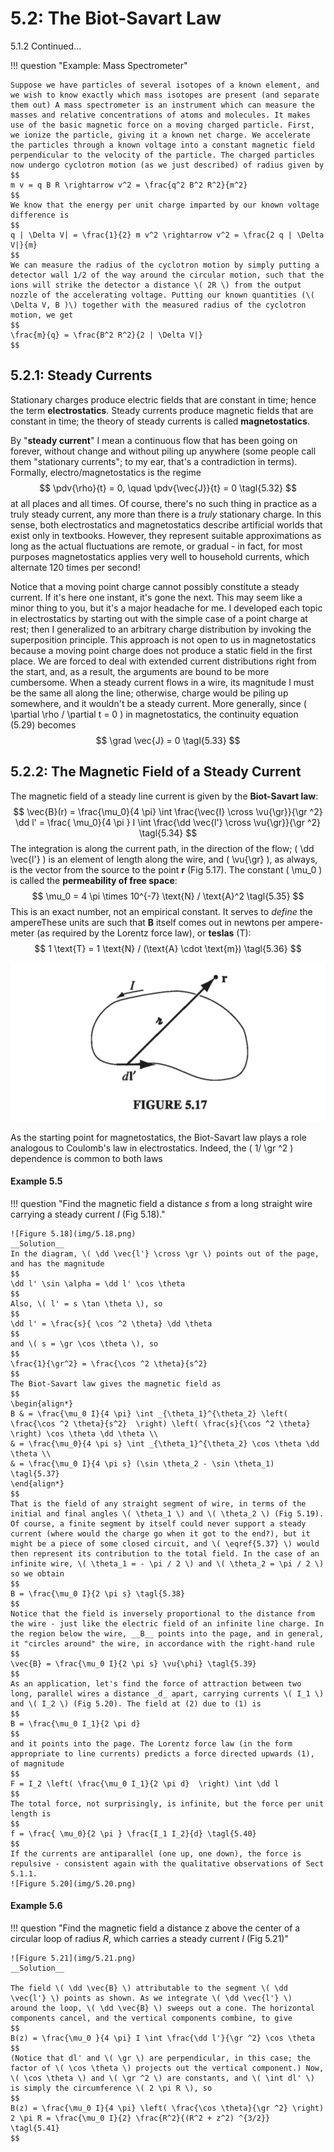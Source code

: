 # 5.2: The Biot-Savart Law

5.1.2 Continued...


!!! question "Example: Mass Spectrometer"
    
    Suppose we have particles of several isotopes of a known element, and we wish to know exactly which mass isotopes are present (and separate them out) A mass spectrometer is an instrument which can measure the masses and relative concentrations of atoms and molecules. It makes use of the basic magnetic force on a moving charged particle. First, we ionize the particle, giving it a known net charge. We accelerate the particles through a known voltage into a constant magnetic field perpendicular to the velocity of the particle. The charged particles now undergo cyclotron motion (as we just described) of radius given by
    $$
    m v = q B R \rightarrow v^2 = \frac{q^2 B^2 R^2}{m^2} 
    $$
    We know that the energy per unit charge imparted by our known voltage difference is
    $$
    q | \Delta V| = \frac{1}{2} m v^2 \rightarrow v^2 = \frac{2 q | \Delta V|}{m} 
    $$
    We can measure the radius of the cyclotron motion by simply putting a detector wall 1/2 of the way around the circular motion, such that the ions will strike the detector a distance \( 2R \) from the output nozzle of the accelerating voltage. Putting our known quantities (\( \Delta V, B )\) together with the measured radius of the cyclotron motion, we get
    $$
    \frac{m}{q} = \frac{B^2 R^2}{2 | \Delta V|} 
    $$


## 5.2.1: Steady Currents

Stationary charges produce electric fields that are constant in time; hence the term __electrostatics__. Steady currents produce magnetic fields that are constant in time; the theory of steady currents is called __magnetostatics__.

By "__steady current__" I mean a continuous flow that has been going on forever, without change and without piling up anywhere (some people call them "stationary currents"; to my ear, that's a contradiction in terms). Formally, electro/magnetostatics is the regime
$$
\pdv{\rho}{t} = 0, \quad \pdv{\vec{J}}{t} = 0 \tagl{5.32}
$$
at all places and all times. Of course, there's no such thing in practice as a truly steady current, any more than there is a _truly_ stationary charge. In this sense, both electrostatics and magnetostatics describe artificial worlds that exist only in textbooks. However, they represent suitable approximations as long as the actual fluctuations are remote, or gradual - in fact, for most purposes magnetostatics applies very well to household currents, which alternate 120 times per second!

Notice that a moving point charge cannot possibly constitute a steady current. If it's here one instant, it's gone the next. This may seem like a minor thing to you, but it's a major headache for me. I developed each topic in electrostatics by starting out with the simple case of a point charge at rest; then I generalized to an arbitrary charge distribution by invoking the superposition principle. This approach is not open to us in magnetostatics because a moving point charge does not produce a static field in the first place. We are forced to deal with extended current distributions right from the start, and, as a result, the arguments are bound to be more cumbersome.
When a steady current flows in a wire, its magnitude I must be the same all along the line; otherwise, charge would be piling up somewhere, and it wouldn't be a steady current. More generally, since \( \partial \rho / \partial t = 0 \) in magnetostatics, the continuity equation (5.29) becomes
$$
\grad \vec{J} = 0 \tagl{5.33}
$$

## 5.2.2: The Magnetic Field of a Steady Current

The magnetic field of a steady line current is given by the __Biot-Savart law__:
$$
\vec{B}(r) = \frac{\mu_0}{4 \pi} \int \frac{\vec{I} \cross \vu{\gr}}{\gr ^2} \dd l' = \frac{ \mu_0}{4 \pi } I \int \frac{\dd \vec{l'} \cross \vu{\gr}}{\gr ^2} \tagl{5.34} 
$$
The integration is along the current path, in the direction of the flow; \( \dd \vec{l'} \) is an element of length along the wire, and \( \vu{\gr} \), as always, is the vector from the source to the point __r__ (Fig 5.17). The constant \( \mu_0 \) is called the __permeability of free space__:
$$
\mu_0 = 4 \pi \times 10^{-7} \text{N} / \text{A}^2 \tagl{5.35}
$$
This is an exact number, not an empirical constant. It serves to _define_ the ampereThese units are such that __B__ itself comes out in newtons per ampere-meter (as required by the Lorentz force law), or __teslas__ (T):
$$
1 \text{T} = 1 \text{N} / (\text{A} \cdot \text{m}) \tagl{5.36}
$$

![Figure 5.17](img/5.17.png)

As the starting point for magnetostatics, the Biot-Savart law plays a role analogous to Coulomb's law in electrostatics. Indeed, the \( 1/ \gr ^2 \) dependence is common to both laws

#### Example 5.5

!!! question "Find the magnetic field a distance _s_ from a long straight wire carrying a steady current _I_ (Fig 5.18)."
    
    ![Figure 5.18](img/5.18.png)
    __Solution__
    In the diagram, \( \dd \vec{l'} \cross \gr \) points out of the page, and has the magnitude
    $$
    \dd l' \sin \alpha = \dd l' \cos \theta
    $$
    Also, \( l' = s \tan \theta \), so
    $$
    \dd l' = \frac{s}{ \cos ^2 \theta} \dd \theta
    $$
    and \( s = \gr \cos \theta \), so
    $$
    \frac{1}{\gr^2} = \frac{\cos ^2 \theta}{s^2} 
    $$
    The Biot-Savart law gives the magnetic field as
    $$
    \begin{align*}
    B & = \frac{\mu_0 I}{4 \pi} \int _{\theta_1}^{\theta_2} \left( \frac{\cos ^2 \theta}{s^2}  \right) \left( \frac{s}{\cos ^2 \theta} \right) \cos \theta \dd \theta \\
    & = \frac{\mu_0}{4 \pi s} \int _{\theta_1}^{\theta_2} \cos \theta \dd \theta \\
    & = \frac{\mu_0 I}{4 \pi s} (\sin \theta_2 - \sin \theta_1) \tagl{5.37}
    \end{align*}
    $$
    That is the field of any straight segment of wire, in terms of the initial and final angles \( \theta_1 \) and \( \theta_2 \) (Fig 5.19). Of course, a finite segment by itself could never support a steady current (where would the charge go when it got to the end?), but it might be a piece of some closed circuit, and \( \eqref{5.37} \) would then represent its contribution to the total field. In the case of an infinite wire, \( \theta_1 = - \pi / 2 \) and \( \theta_2 = \pi / 2 \) so we obtain
    $$
    B = \frac{\mu_0 I}{2 \pi s} \tagl{5.38}
    $$
    Notice that the field is inversely proportional to the distance from the wire - just like the electric field of an infinite line charge. In the region below the wire, __B__ points into the page, and in general, it "circles around" the wire, in accordance with the right-hand rule
    $$
    \vec{B} = \frac{\mu_0 I}{2 \pi s} \vu{\phi} \tagl{5.39}
    $$
    As an application, let's find the force of attraction between two long, parallel wires a distance _d_ apart, carrying currents \( I_1 \) and \( I_2 \) (Fig 5.20). The field at (2) due to (1) is
    $$
    B = \frac{\mu_0 I_1}{2 \pi d}
    $$
    and it points into the page. The Lorentz force law (in the form appropriate to line currents) predicts a force directed upwards (1), of magnitude
    $$
    F = I_2 \left( \frac{\mu_0 I_1}{2 \pi d}  \right) \int \dd l
    $$
    The total force, not surprisingly, is infinite, but the force per unit length is
    $$
    f = \frac{ \mu_0}{2 \pi } \frac{I_1 I_2}{d} \tagl{5.40}
    $$
    If the currents are antiparallel (one up, one down), the force is repulsive - consistent again with the qualitative observations of Sect 5.1.1.
    ![Figure 5.20](img/5.20.png)

#### Example 5.6

!!! question "Find the magnetic field a distance z above the center of a circular loop of radius _R_, which carries a steady current _I_ (Fig 5.21)"

    ![Figure 5.21](img/5.21.png)
    __Solution__

    The field \( \dd \vec{B} \) attributable to the segment \( \dd \vec{l'} \) points as shown. As we integrate \( \dd \vec{l'} \)  around the loop, \( \dd \vec{B} \) sweeps out a cone. The horizontal components cancel, and the vertical components combine, to give
    $$
    B(z) = \frac{\mu_0 }{4 \pi} I \int \frac{\dd l'}{\gr ^2} \cos \theta
    $$
    (Notice that dl' and \( \gr \) are perpendicular, in this case; the factor of \( \cos \theta \) projects out the vertical component.) Now, \( \cos \theta \) and \( \gr ^2 \) are constants, and \( \int dl' \) is simply the circumference \( 2 \pi R \), so
    $$
    B(z) = \frac{\mu_0 I}{4 \pi} \left( \frac{\cos \theta}{\gr ^2} \right) 2 \pi R = \frac{\mu_0 I}{2} \frac{R^2}{(R^2 + z^2) ^{3/2}}  \tagl{5.41}
    $$

